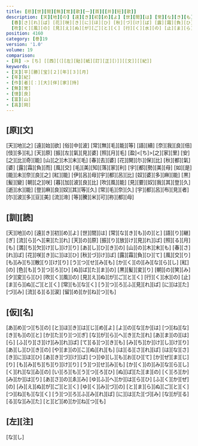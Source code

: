 ```yaml
---
title: [悲][世][間][無][常][歌][一][首][[并][短][歌]]
description: [天][地][の] [遠][き][初][め][よ] [世][間][は] [常][な][き][も][の][と] [語][り][継][ぎ] [流][ら][へ][来][た][れ] [天][の][原] [振][り][放][け][見][れ][ば] [照][る][月][も] [満][ち][欠][け][し][け][り] [あ][し][ひ][き][の] [山][の][木][末][も]
  [春][さ][れ][ば] [花][咲][き][に][ほ][ひ] [秋][づ][け][ば] [露][霜][負][ひ][て] [風][交][り] [も][み][ち][散][り][け][り] [う][つ][せ][み][も] [か][く][の][み][な][ら][し] [紅][の] [色][も][う][つ][ろ][ひ] [ぬ][ば][た][ま][の] [黒][髪][変][り] [朝][の][笑][み] [夕][変][ら][ひ]
  [吹][く][風][の] [見][え][ぬ][が][ご][と][く] [行][く][水][の] [止][ま][ら][ぬ][ご][と][く] [常][も][な][く] [う][つ][ろ][ふ][見][れ][ば] [に][は][た][づ][み] [流][る][る][涙] [留][め][か][ね][つ][も]
position: 4160
category: [巻]19
version: '1.0'
volume: 19
comparison:
- [興] -> [ち] [[西][（][左][貼][紙][訂][正][）]][[文]][[紀]]
keywords:
- [天][平][勝][宝][２][年][３][月]
- [年][紀]
- [作][者][：][大][伴][家][持]
- [無][常]
- [憶][良]
- [富][山]
- [高][岡]
---
```


## [原][文]

[天][地][之] [遠][始][欲] [俗][中][波] [常][無][毛][能][等] [語][續] [奈][我][良][倍][伎][多][礼] [天][原] [振][左][氣][見][婆] [照][月][毛] [盈]<[ち]>[之][家][里] [安][之][比][奇][能] [山][之][木][末][毛] [春][去][婆] [花][開][尓][保][比] [秋][都][氣][婆] [露][霜][負][而] [風][交] [毛][美][知][落][家][利] [宇][都][勢][美][母] [如][是][能][未][奈][良][之] [紅][能] [伊][呂][母][宇][都][呂][比] [奴][婆][多][麻][能] [黒][髪][變] [朝][之][咲] [暮][加][波][良][比] [吹][風][能] [見][要][奴][我][其][登][久] [逝][水][能] [登][麻][良][奴][其][等][久] [常][毛][奈][久] [宇][都][呂][布][見][者] [尓][波][多][豆][美] [流][渧] [等][騰][米][可][祢][都][母]

## [訓][読]

[天][地][の] [遠][き][初][め][よ] [世][間][は] [常][な][き][も][の][と] [語][り][継][ぎ] [流][ら][へ][来][た][れ] [天][の][原] [振][り][放][け][見][れ][ば] [照][る][月][も] [満][ち][欠][け][し][け][り] [あ][し][ひ][き][の] [山][の][木][末][も] [春][さ][れ][ば] [花][咲][き][に][ほ][ひ] [秋][づ][け][ば] [露][霜][負][ひ][て] [風][交][り] [も][み][ち][散][り][け][り] [う][つ][せ][み][も] [か][く][の][み][な][ら][し] [紅][の] [色][も][う][つ][ろ][ひ] [ぬ][ば][た][ま][の] [黒][髪][変][り] [朝][の][笑][み] [夕][変][ら][ひ] [吹][く][風][の] [見][え][ぬ][が][ご][と][く] [行][く][水][の] [止][ま][ら][ぬ][ご][と][く] [常][も][な][く] [う][つ][ろ][ふ][見][れ][ば] [に][は][た][づ][み] [流][る][る][涙] [留][め][か][ね][つ][も]

## [仮][名]

[あ][め][つ][ち][の] [と][ほ][き][は][じ][め][よ] [よ][の][な][か][は] [つ][ね][な][き][も][の][と] [か][た][り][つ][ぎ] [な][が][ら][へ][き][た][れ] [あ][ま][の][は][ら] [ふ][り][さ][け][み][れ][ば] [て][る][つ][き][も] [み][ち][か][け][し][け][り] [あ][し][ひ][き][の] [や][ま][の][こ][ぬ][れ][も] [は][る][さ][れ][ば] [は][な][さ][き][に][ほ][ひ] [あ][き][づ][け][ば] [つ][ゆ][し][も][お][ひ][て] [か][ぜ][ま][じ][り] [も][み][ち][ち][り][け][り] [う][つ][せ][み][も] [か][く][の][み][な][ら][し] [く][れ][な][ゐ][の] [い][ろ][も][う][つ][ろ][ひ] [ぬ][ば][た][ま][の] [く][ろ][か][み][か][は][り] [あ][さ][の][ゑ][み] [ゆ][ふ][へ][か][は][ら][ひ] [ふ][く][か][ぜ][の] [み][え][ぬ][が][ご][と][く] [ゆ][く][み][づ][の] [と][ま][ら][ぬ][ご][と][く] [つ][ね][も][な][く] [う][つ][ろ][ふ][み][れ][ば] [に][は][た][づ][み] [な][が][る][る][な][み][た] [と][ど][め][か][ね][つ][も]

## [左][注]

[な][し]

